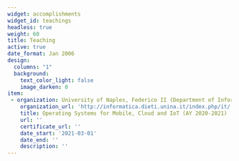 ```yaml
---
widget: accomplishments
widget_id: teachings
headless: true
weight: 60
title: Teaching
active: true
date_format: Jan 2006
design:
  columns: "1"
  background:
    text_color_light: false
    image_darken: 0
item:
 - organization: University of Naples, Federico II (Department of Information Technology and Electrical Engineering)
    organization_url: 'http://informatica.dieti.unina.it/index.php/it/'
    title: Operating Systems for Mobile, Cloud and IoT (AY 2020-2021)
    url: ''
    certificate_url: '' 
    date_start: '2021-03-01'
    date_end: ''
    description: ''
---
```


